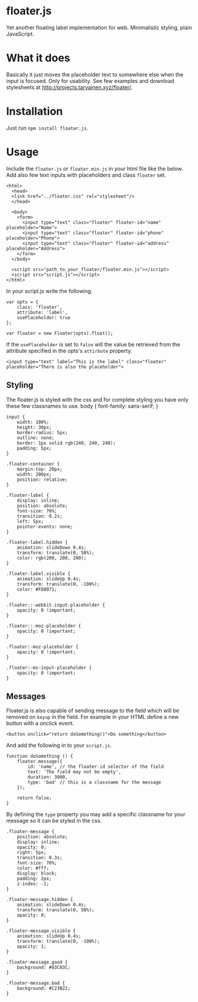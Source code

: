 # floater.js
Yet another floating label implementation for web. Minimalistic styling, plain JavaScript.

# What it does
Basically it just moves the placeholder text to somewhere else when the input is focused. Only for usability.
See few examples and download stylesheets at http://projects.tarvainen.xyz/floater/.

# Installation
Just run `npm install floater.js`.

# Usage
Include the `floater.js` or `floater.min.js` in your html file like the below. Add also few text inputs with placeholders and class `floater` set.

    <html>
      <head>
      <link href="../floater.css" rel="stylesheet"/>
      </head>
    
      <body>
        <form>
          <input type="text" class="floater" floater-id="name" placeholder="Name">
          <input type="text" class="floater" floater-id="phone" placeholder="Phone">
          <input type="text" class="floater" floater-id="address" placeholder="Address">
        </form>
      </body>
      
      <script src="path_to_your_floater/floater.min.js"></script>
      <script src="script.js"></script>
    </html>
    
In your script.js write the following.

    var opts = {
    	class: 'floater',
    	attribute: 'label',
    	usePlaceholder: true
    };
    
    var floater = new Floater(opts).float();
    
If the `usePlaceholder` is set to `false` will the value be retrieved from the attribute specified in the opts's `attirbute` property.

    <input type="text" label="This is the label" class="floater" placeholder="There is also the placeholder">

## Styling
The floater.js is styled with the css and for complete styling you have only these few classnames to use.
    body {
    	font-family: sans-serif;
    }
    
    input {
    	width: 100%;
    	height: 30px;
    	border-radius: 5px;
    	outline: none;
    	border: 1px solid rgb(240, 240, 240);
    	padding: 5px;
    }
    
    .floater-container {
    	margin-top: 20px;
    	width: 200px;
    	position: relative;
    }
    
    .floater-label {
    	display: inline;
    	position: absolute;
    	font-size: 70%;
    	transition: 0.2s;
    	left: 5px;
		pointer-events: none;
    }
    
    .floater-label.hidden {
    	animation: slideDown 0.4s;
    	transform: translate(0, 50%);
    	color: rgb(200, 200, 200);
    }
    
    .floater-label.visible {
    	animation: slideUp 0.4s;
    	transform: translate(0, -100%);
    	color: #F88071;
    }
    
    .floater::-webkit-input-placeholder {
    	opacity: 0 !important;
    }
    
    .floater::-moz-placeholder {
    	opacity: 0 !important;
    }
    
    .floater:-moz-placeholder {
    	opacity: 0 !important;
    }
    
    .floater:-ms-input-placeholder {
    	opacity: 0 !important;
    }

## Messages
Floater.js is also capable of sending message to the field which will be removed on `keyup` in the field.
For example in your HTML define a new button with a onclick event.

    <button onclick="return doSomething()">Do something</button>

And add the following in to your `script.js`.

    function doSomething () {
    	floater.message({
    		id: 'name', // the floater-id selector of the field
    		text: 'The field may not be empty',
    		duration: 3000,
    		type: 'bad' // this is a classname for the message
    	});
    
    	return false;
    }
    
By defining the `type` property you may add a specific classname for your message so it can be styled in the css.

    .floater-message {
    	position: absolute;
    	display: inline;
    	opacity: 0;
    	right: 5px;
    	transition: 0.3s;
    	font-size: 70%;
    	color: #fff;
    	display: block;
    	padding: 2px;
    	z-index: -1;
    }

    .floater-message.hidden {
    	animation: slideDown 0.4s;
    	transform: translate(0, 50%);
    	opacity: 0;
    }
    
    .floater-message.visible {
    	animation: slideUp 0.4s;
    	transform: translate(0, -100%);
    	opacity: 1;
    }
    
    .floater-message.good {
    	background: #03C03C;
    }
    
    .floater-message.bad {
    	background: #C23B22;
    }
    
